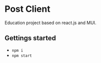 # Post Client
Education project based on react.js and MUI.

## Gettings started
- `npm i`
- `npm start`

